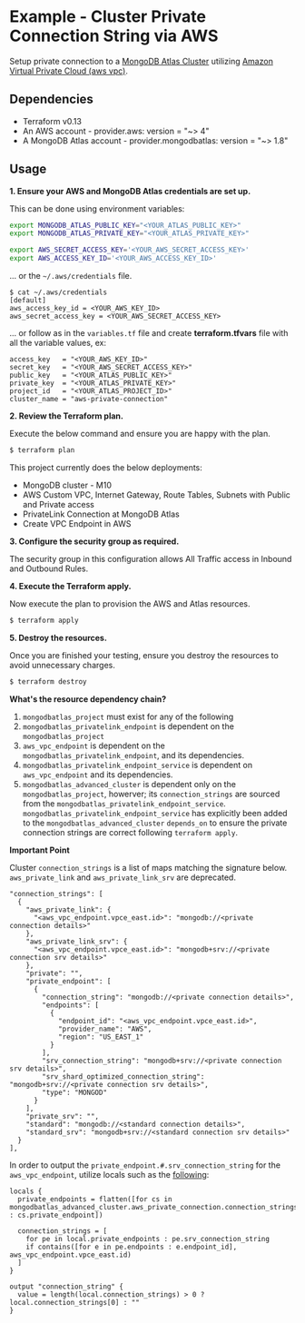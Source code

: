 # Example - Cluster Private Connection String via AWS

Setup private connection to a [MongoDB Atlas Cluster](https://www.mongodb.com/basics/clusters/mongodb-cluster-setup) utilizing [Amazon Virtual Private Cloud (aws vpc)](https://docs.aws.amazon.com/vpc/latest/userguide/what-is-amazon-vpc.html).


## Dependencies

* Terraform v0.13
* An AWS account - provider.aws: version = "~> 4"
* A MongoDB Atlas account - provider.mongodbatlas: version = "~> 1.8"

## Usage

**1\. Ensure your AWS and MongoDB Atlas credentials are set up.**

This can be done using environment variables:

```bash
export MONGODB_ATLAS_PUBLIC_KEY="<YOUR_ATLAS_PUBLIC_KEY>"
export MONGODB_ATLAS_PRIVATE_KEY="<YOUR_ATLAS_PRIVATE_KEY>"
```

``` bash
export AWS_SECRET_ACCESS_KEY='<YOUR_AWS_SECRET_ACCESS_KEY>'
export AWS_ACCESS_KEY_ID='<YOUR_AWS_ACCESS_KEY_ID>'
```

... or the `~/.aws/credentials` file.

```
$ cat ~/.aws/credentials
[default]
aws_access_key_id = <YOUR_AWS_KEY_ID>
aws_secret_access_key = <YOUR_AWS_SECRET_ACCESS_KEY>

```
... or follow as in the `variables.tf` file and create **terraform.tfvars** file with all the variable values, ex:
```
access_key   = "<YOUR_AWS_KEY_ID>"
secret_key   = "<YOUR_AWS_SECRET_ACCESS_KEY>"
public_key   = "<YOUR_ATLAS_PUBLIC_KEY>"
private_key  = "<YOUR_ATLAS_PRIVATE_KEY>"
project_id   = "<YOUR_ATLAS_PROJECT_ID>"
cluster_name = "aws-private-connection"
```

**2\. Review the Terraform plan.**

Execute the below command and ensure you are happy with the plan.

``` bash
$ terraform plan
```
This project currently does the below deployments:

- MongoDB cluster - M10
- AWS Custom VPC, Internet Gateway, Route Tables, Subnets with Public and Private access
- PrivateLink Connection at MongoDB Atlas
- Create VPC Endpoint in AWS

**3\. Configure the security group as required.**

The security group in this configuration allows All Traffic access in Inbound and Outbound Rules.

**4\. Execute the Terraform apply.**

Now execute the plan to provision the AWS and Atlas resources.

``` bash
$ terraform apply
```

**5\. Destroy the resources.**

Once you are finished your testing, ensure you destroy the resources to avoid unnecessary charges.

``` bash
$ terraform destroy
```

**What's the resource dependency chain?**
1. `mongodbatlas_project` must exist for any of the following
2. `mongodbatlas_privatelink_endpoint` is dependent on the `mongodbatlas_project`
3. `aws_vpc_endpoint` is dependent on the `mongodbatlas_privatelink_endpoint`, and its dependencies.
4. `mongodbatlas_privatelink_endpoint_service` is dependent on `aws_vpc_endpoint` and its dependencies.
5. `mongodbatlas_advanced_cluster` is dependent only on the `mongodbatlas_project`, howerver; its `connection_strings` are sourced from the `mongodbatlas_privatelink_endpoint_service`. `mongodbatlas_privatelink_endpoint_service` has explicitly been added to the `mongodbatlas_advanced_cluster` `depends_on` to ensure the private connection strings are correct following `terraform apply`.

**Important Point**

Cluster `connection_strings` is a list of maps matching the signature below. `aws_private_link` and `aws_private_link_srv` are deprecated.
```
"connection_strings": [
  {
    "aws_private_link": {
      "<aws_vpc_endpoint.vpce_east.id>": "mongodb://<private connection details>"
    },
    "aws_private_link_srv": {
      "<aws_vpc_endpoint.vpce_east.id>": "mongodb+srv://<private connection srv details>"
    },
    "private": "",
    "private_endpoint": [
      {
        "connection_string": "mongodb://<private connection details>",
        "endpoints": [
          {
            "endpoint_id": "<aws_vpc_endpoint.vpce_east.id>",
            "provider_name": "AWS",
            "region": "US_EAST_1"
          }
        ],
        "srv_connection_string": "mongodb+srv://<private connection srv details>",
        "srv_shard_optimized_connection_string": "mongodb+srv://<private connection srv details>",
        "type": "MONGOD"
      }
    ],
    "private_srv": "",
    "standard": "mongodb://<standard connection details>",
    "standard_srv": "mongodb+srv://<standard connection srv details>"
  }
],
```

In order to output the `private_endpoint.#.srv_connection_string` for the `aws_vpc_endpoint`, utilize locals such as the [following](output.tf):
```
locals {
  private_endpoints = flatten([for cs in mongodbatlas_advanced_cluster.aws_private_connection.connection_strings : cs.private_endpoint])

  connection_strings = [
    for pe in local.private_endpoints : pe.srv_connection_string
    if contains([for e in pe.endpoints : e.endpoint_id], aws_vpc_endpoint.vpce_east.id)
  ]
}

output "connection_string" {
  value = length(local.connection_strings) > 0 ? local.connection_strings[0] : ""
}
```
